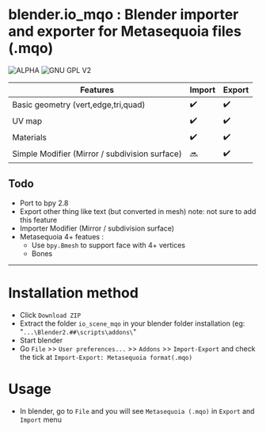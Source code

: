 blender.io_mqo : Blender importer and exporter for Metasequoia files (.mqo)
==============
![ALPHA](https://badgen.net/badge/Status/Alpha/red)
![GNU GPL V2](https://badgen.net/github/license/50thomatoes50/blender.io_mqo)

Features | Import | Export
--- | --- | --- |
Basic geometry (vert,edge,tri,quad) |  :heavy_check_mark: |  :heavy_check_mark:
UV map  |  :heavy_check_mark: |  :heavy_check_mark:
Materials  |  :heavy_check_mark: |  :heavy_check_mark:
Simple Modifier (Mirror / subdivision surface)  |  :soon: |  :heavy_check_mark:


Todo
--------------
- Port to bpy 2.8
- Export other thing like text (but converted in mesh) note: not sure to add this feature
- Importer Modifier (Mirror / subdivision surface)
- Metasequoia 4+ featues :
  - Use `bpy.Bmesh` to support face with 4+ vertices
  - Bones


___
# Installation method
- Click `Download ZIP`
- Extract the folder `io_scene_mqo` in your blender folder installation (eg: "`...\Blender2.##\scripts\addons\`"
- Start blender
- Go `File` >> `User preferences...` >> `Addons` >> `Import-Export` and check the tick at `Import-Export: Metasequoia format(.mqo)`

# Usage
- In blender, go to `File` and you will see `Metasequoia (.mqo)` in `Export` and `Import` menu
